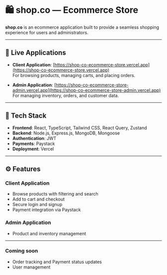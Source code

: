 # 🛍️ shop.co — Ecommerce Store

**shop.co** is an ecommerce application built to provide a seamless shopping experience for users and administrators.

---

## 🔗 Live Applications

- **Client Application**: [https://shop-co-ecommerce-store.vercel.app](https://shop-co-ecommerce-store.vercel.app)  
  For browsing products, managing carts, and placing orders.

- **Admin Application**: [https://shop-co-ecommerce-store-admin.vercel.app](https://shop-co-ecommerce-store-admin.vercel.app)  
  For managing inventory, orders, and customer data.

---

## 🧱 Tech Stack

- **Frontend**: React, TypeScript, Tailwind CSS, React Query, Zustand
- **Backend**: Node.js, Express.js, MongoDB, Mongoose
- **Authentication**: JWT
- **Payments**: Paystack
- **Deployment**: Vercel

---

## ⚙️ Features

### Client Application
- Browse products with filtering and search
- Add to cart and checkout
- Secure login and signup
- Payment integration via Paystack

### Admin Application
- Product and inventory management

---

### Coming soon 
- Order tracking and Payment status updates
- User management

